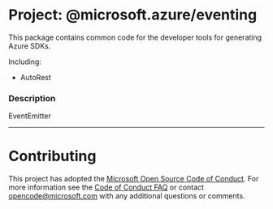 # Project: @microsoft.azure/eventing

This package contains common code for the developer tools for generating Azure SDKs.

Including:
- AutoRest


### Description
EventEmitter


----

# Contributing

This project has adopted the [Microsoft Open Source Code of Conduct](https://opensource.microsoft.com/codeofconduct/). For more information see the [Code of Conduct FAQ](https://opensource.microsoft.com/codeofconduct/faq/) or contact [opencode@microsoft.com](mailto:opencode@microsoft.com) with any additional questions or comments.
